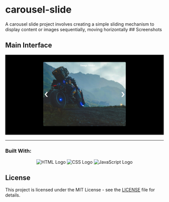 <h1 style="font-size: 30px;">carousel-slide</h1>
 A carousel slide project involves creating a simple sliding mechanism to display content or images sequentially, moving horizontally 
## Screenshots

## **Main Interface**
![Main Interface](imageslider.jpeg)

---
### Built With:
<p align="center"> <img src="https://img.icons8.com/color/96/html-5--v1.png" alt="HTML Logo" width="60" height="60"/> <img src="https://img.icons8.com/color/96/css3.png" alt="CSS Logo" width="60" height="60"/> <img src="https://img.icons8.com/color/96/javascript--v1.png" alt="JavaScript Logo" width="60" height="60"/> </p>

## License

This project is licensed under the MIT License - see the [LICENSE](MIT-LICENSE) file for details.
